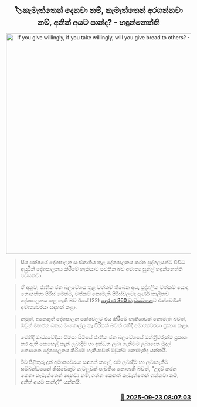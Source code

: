 <p align='center'><b><h2 align='center' title='If you give willingly, if you take willingly, will you give bread to others? - Handunnetti'>🏷කැමැත්තෙන් දෙනවා නම්, කැමැත්තෙන් අරගන්නවා නම්, අනිත් අයට පාන්ද? - හඳුන්නෙත්ති</h2></b></p>
<p align='center'><img src='https://helakuru.sgp1.cdn.digitaloceanspaces.com/esana/images/lib/hadunneththi-derana-360.jpg' width='600' alt='If you give willingly, if you take willingly, will you give bread to others? - Handunnetti'></p>

> සිය පක්ෂයේ දේශපාලන සංස්කෘතිය තුළ දේශපාලනය කරන පුද්ගලයන්ට විවිධ අයුරින් දේශපාලනය කිරීමේ හැකියාව පවතින බව අමාත්‍ය සුනිල් හඳුන්නෙත්ති පවසනවා.

> ඒ අනුව, ජාතික ජන බලවේගය තුළ වත්කම් තිබෙන අය, පුද්ගලික වත්කම් යොදා නොගන්නා පිරිස් මෙන්ම, වත්කම් නොමැති පිරිස්වලටද පූර්ණ කාලීනව දේශපාලනය කළ හැකි බව ඊයේ (22) <a href='https://youtu.be/Qv8E5F_E3FA'>දෙරණ 360 වැඩසටහන</a>ට එක්වෙමින් අමාත්‍යවරයා සඳහන් කළා.

> නමුත්, අනෙකුත් දේශපාලන පක්ෂවලට එය කිරීමේ හැකියාවක් නොමැති බවත්, ඔවුන් මහජන ධනය මංකොල්ල කෑ පිරිසක් බවත් එහිදී අමාත්‍යවරයා ප්‍රකාශ කළා.

> මෙහිදී මාධ්‍යවේදියා විමසා සිටියේ ජාතික ජන බලවේගයේ මන්ත්‍රීවරුන්ම ප්‍රකාශ කර ඇති කෙහෙල් කැන් ලබාදීම හා ඉන්ධන ලබා ගැනීමට ලබාදෙන මුදල් නොගෙන දේශපාලනය කිරීමේ හැකියාවක් ඔවුන්ට නොමැතිද යන්නයි.

> ඊට පිළිතුරු දුන් අමාත්‍යවරයා සඳහන් කළේ, එම ලබාදීම හා ලබාගැනීම සම්බන්ධයෙන් කිසිවෙකුට ගැටලුවක් පැවතිය නොහැකි බවත්, "උදව් කරන කෙනා කැමැත්තෙන් දෙනවා නම්, ගන්න කෙනත් කැමැත්තෙන් ගන්නවා නම්, අනිත් අයට පාන්ද?" යන්නයි.



<h3 align='right'><a href='https://www.helakuru.lk/esana/p/113883/'>📅 2025-09-23 08:07:03</a></h3>
